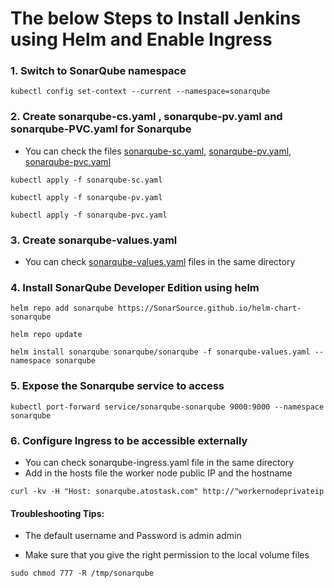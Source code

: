 # The below Steps to Install Jenkins using Helm and Enable Ingress

### 1. Switch to SonarQube namespace
```console
kubectl config set-context --current --namespace=sonarqube
```
### 2. Create sonarqube-cs.yaml , sonarqube-pv.yaml and sonarqube-PVC.yaml for Sonarqube
- You can check the files [sonarqube-sc.yaml](https://github.com/davabdallah/Atos-Task/blob/main/03.%20Sonarqube/01.%20sonarqube-sc.yaml),  [sonarqube-pv.yaml](https://github.com/davabdallah/Atos-Task/blob/main/03.%20Sonarqube/02.%20sonarqube-pv.yaml),  [sonarqube-pvc.yaml](https://github.com/davabdallah/Atos-Task/blob/main/03.%20Sonarqube/03.%20sonarqube.pvc.yaml)

```console
kubectl apply -f sonarqube-sc.yaml
```
```console
kubectl apply -f sonarqube-pv.yaml
```
```console
kubectl apply -f sonarqube-pvc.yaml
```

### 3. Create sonarqube-values.yaml
- You can check [sonarqube-values.yaml](https://github.com/davabdallah/Atos-Task/blob/main/02.%20Install%20Jenkins/04.%20Jenkins-values.yaml) files in the same directory
  
### 4. Install SonarQube Developer Edition using helm

```console
helm repo add sonarqube https://SonarSource.github.io/helm-chart-sonarqube
```
```console
helm repo update
```
```console
helm install sonarqube sonarqube/sonarqube -f sonarqube-values.yaml --namespace sonarqube
```

### 5. Expose the Sonarqube service to access
```console
kubectl port-forward service/sonarqube-sonarqube 9000:9000 --namespace sonarqube
```
	
### 6. Configure Ingress to be accessible externally
- You can check sonarqube-ingress.yaml file in the same directory
- Add in the hosts file the worker node public IP and the hostname
```console 
curl -kv -H "Host: sonarqube.atostask.com" http://"workernodeprivateip
```

#### Troubleshooting Tips:

- The default username and Password is admin admin

- Make sure that you give the right permission to the local volume files
```console 
sudo chmod 777 -R /tmp/sonarqube
```
